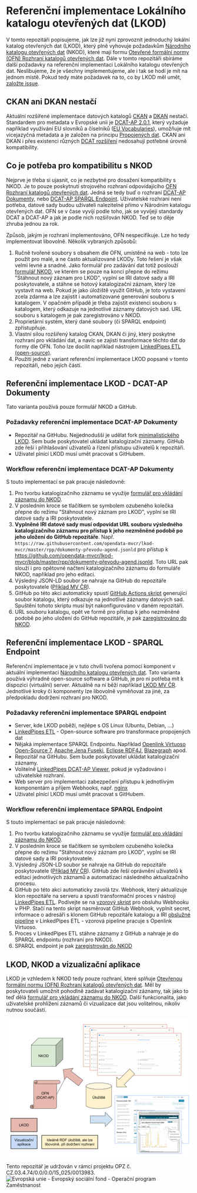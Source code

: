 # Referenční implementace Lokálního katalogu otevřených dat (LKOD)
V tomto repozitáři popisujeme, jak lze již nyní zprovoznit jednoduchý lokální katalog otevřených dat (LKOD), který plně vyhovuje požadavkům [Národního katalogu otevřených dat](https://data.gov.cz) (NKOD), které mají formu [Otevřené formální normy (OFN) Rozhraní katalogů otevřených dat](https://ofn.gov.cz/rozhraní-katalogů-otevřených-dat/).
Dále v tomto repozitáři sbíráme další požadavky na referenční implementaci Lokálního katalogu otevřených dat.
Neslibujeme, že je všechny implementujeme, ale i tak se hodí je mít na jednom místě.
Pokud tedy máte požadavek na to, co by LKOD měl umět, [založte issue](https://github.com/opendata-mvcr/lkod/issues/new).

## CKAN ani DKAN nestačí
Aktuální rozšířené implementace datových katalogů [CKAN](https://ckan.org/) a [DKAN](https://getdkan.org/) nestačí.
Standardem pro metadata v Evropské unii je [DCAT-AP 2.0.1](https://joinup.ec.europa.eu/collection/semantic-interoperability-community-semic/solution/dcat-application-profile-data-portals-europe/release/201-0), který vyžaduje například využívání EU slovníků a číselníků ([EU Vocabularies](https://publications.europa.eu/en/web/eu-vocabularies/about)), umožňuje mít vícejazyčná metadata a je založen na principu [Propojených dat](https://data.gov.cz/otevřené-formální-normy/propojená-data/).
CKAN ani DKAN i přes existenci různých [DCAT rozšíření](https://github.com/ckan/ckanext-dcat) nedosahují potřebné úrovně kompatibility.

## Co je potřeba pro kompatibilitu s NKOD
Nejprve je třeba si ujasnit, co je nezbytné pro dosažení kompatibility s NKOD.
Je to pouze poskytnutí strojového rozhraní odpovídajícího [OFN Rozhraní katalogů otevřených dat](https://ofn.gov.cz/rozhraní-katalogů-otevřených-dat/).
Jedná se tedy buď o rozhraní [DCAT-AP Dokumenty](https://ofn.gov.cz/rozhraní-katalogů-otevřených-dat/2021-01-11/#dcat-ap-dokumenty), nebo [DCAT-AP SPARQL Endpoint](https://ofn.gov.cz/rozhraní-katalogů-otevřených-dat/2021-01-11/#dcat-ap-sparql-endpoint).
Uživatelské rozhraní není potřeba, datové sady budou uživateli nalezitelné přímo v Národním katalogu otevřených dat.
OFN se v čase vyvíjí podle toho, jak se vyvíjejí standardy DCAT a DCAT-AP a jak je podle nich rozšiřován NKOD.
Teď se to děje zhruba jednou za rok.

Způsob, jakým je rozhraní implementováno, OFN nespecifikuje.
Lze ho tedy implementovat libovolně.
Několik vybraných způsobů:
1. Ručně tvořené soubory s obsahem dle OFN, umístěné na web - toto lze použít pro malé, a ne často aktualizované LKODy.
Toto řešení je však velmi levné a snadné.
Jako formulář pro zadávání dat totiž poslouží [formulář NKOD](https://data.gov.cz/formulář/registrace-datové-sady), ve kterém se pouze na konci přepne do režimu "Stáhnout nový záznam pro LKOD", vyplní se IRI datové sady a IRI poskytovatele, a stáhne se hotový katalogizační záznam, který lze vystavit na web.
Pokud je jako úložiště využit GitHub, je toto vystavení zcela zdarma a lze zajistit i automatizované generování souboru s katalogem.
V opačném případě je třeba zajistit existenci souboru s katalogem, který odkazuje na jednotlivé záznamy datových sad.
URL souboru s katalogem je pak zaregistrováno v NKOD.
2. Proprietární systém, který dané soubory (či SPARQL endpoint) zpřístupňuje.
3. Vlastní silou rozšířený katalog CKAN, DKAN či jiný, který poskytne rozhraní pro vkládání dat, a navíc se zajistí transformace těchto dat do formy dle OFN.
Toho lze docílit například nástrojem [LinkedPipes ETL (open-source)](https://etl.linkedpipes.com).
4. Použití jedné z variant referenční implementace LKOD popsané v tomto repozitáři, nebo jejích částí.

## Referenční implementace LKOD - DCAT-AP Dokumenty
Tato varianta používá pouze formulář NKOD a GitHub.

### Požadavky referenční implementace DCAT-AP Dokumenty
- Repozitář na GitHubu. Nejjednodušší je udělat fork [minimalistického LKOD](https://github.com/opendata-mvcr/lkod-min).
Sem bude poskytovatel ukládat katalogizační záznamy.
GitHub zde řeší i přihlašování uživatelů a řízení přístupu uživatelů k repozitáři.
- Uživatel plnící LKOD musí umět pracovat s GitHubem.

### Workflow referenční implementace DCAT-AP Dokumenty
S touto implementací se pak pracuje následovně:
1. Pro tvorbu katalogizačního záznamu se využije [formulář pro vkládání záznamu do NKOD](https://data.gov.cz/formulář/registrace-datové-sady).
2. V posledním kroce se tlačítkem se symbolem ozubeného kolečka přepne do režimu "Stáhnout nový záznam pro LKOD", vyplní se IRI datové sady a IRI poskytovatele.
3. **Vyplněné IRI datové sady musí odpovídat URL souboru výsledného katalogizačního záznamu pro přístup k jeho nezměněné podobě po jeho uložení do GitHub repozitáře**.
Např. `https://raw.githubusercontent.com/opendata-mvcr/lkod-mvcr/master/rpp/dokumenty-převodu-agend.jsonld` pro přístup k https://github.com/opendata-mvcr/lkod-mvcr/blob/master/rpp/dokumenty-převodu-agend.jsonld.
Toto URL pak slouží i pro opětovné načtení katalogizačního záznamu do formuláře NKOD, například pro jeho editaci.
4. Výsledný JSON-LD soubor se nahraje na GitHub do repozitáře poskytovatele ([Příklad MV ČR](https://github.com/opendata-mvcr/lkod-mvcr)).
5. GitHub po této akci automaticky spustí [GitHub Actions skript](https://github.com/opendata-mvcr/lkod-github-actions/tree/master/create-catalog-file) generující soubor katalogu, který odkazuje na jednotlivé záznamy datových sad.
Spuštění tohoto skriptu musí být nakonfigurováno v daném repozitáři.
6. URL souboru katalogu, opět ve formě pro přístup k jeho nezměněné podobě po jeho uložení do GitHub repozitáře, je pak [zaregistrováno do NKOD](https://opendata.gov.cz/cinnost:registrace-vlastniho-katalogu-v-nkod).

## Referenční implementace LKOD - SPARQL Endpoint
Referenční implementace je v tuto chvíli tvořena pomocí komponent v aktuální implementaci [Národního katalogu otevřených dat](https://github.com/opendata-mvcr/nkod).
Tato varianta používá výhradně open-source software a GitHub, je pro ni potřeba mít k dispozici (virtuální) server.
Aktuálně na ní běží například [LKOD MV ČR](https://data.mvcr.gov.cz).
Jednotlivé kroky či komponenty lze libovolně vyměňovat za jiné, za předpokladu dodržení rozhraní pro NKOD.

### Požadavky referenční implementace SPARQL endpoint
- Server, kde LKOD poběží, nejlépe s OS Linux (Ubuntu, Debian, ...)
- [LinkedPipes ETL](https://github.com/linkedpipes/etl) - Open-source software pro transformace propojených dat
- Nějaká implementace SPARQL Endpointu. Například [Openlink Virtuoso Open-Source 7](https://github.com/openlink/virtuoso-opensource/), [Apache Jena Fuseki](https://jena.apache.org/documentation/fuseki2/), [Eclipse RDF4J](https://rdf4j.org/), [Blazegraph](https://blazegraph.com/) apod.
- Repozitář na GitHubu. Sem bude poskytovatel ukládat katalogizační záznamy.
- Volitelně [LinkedPipes DCAT-AP Viewer](https://github.com/linkedpipes/dcat-ap-viewer), pokud je vyžadováno i uživatelské rozhraní.
- Web server pro implementaci zabezpečení přístupu k jednotlivým komponentám a příjem Webhooks, např. [nginx](http://nginx.org/)
- Uživatel plnící LKOD musí umět pracovat s GitHubem.

### Workflow referenční implementace SPARQL Endpoint
S touto implementací se pak pracuje následovně:
1. Pro tvorbu katalogizačního záznamu se využije [formulář pro vkládání záznamu do NKOD](https://data.gov.cz/formulář/registrace-datové-sady).
2. V posledním kroce se tlačítkem se symbolem ozubeného kolečka přepne do režimu "Stáhnout nový záznam pro LKOD", vyplní se IRI datové sady a IRI poskytovatele.
3. Výsledný JSON-LD soubor se nahraje na GitHub do repozitáře poskytovatele ([Příklad MV ČR](https://github.com/opendata-mvcr/lkod-mvcr)).
GitHub zde řeší oprávnění uživatelů k editaci jednotlivých záznamů a automatizaci následného aktualizačního procesu.
4. GitHub po této akci automaticky zavolá tzv. Webhook, který aktualizuje klon repozitáře na serveru a spustí transformační proces v nástroji [LinkedPipes ETL](https://github.com/linkedpipes/etl). Podívejte se na [vzorový skript](lkod-sparl/webhook.php) pro obsluhu Webhooku v PHP. Stačí na tento skript nasměrovat GitHub Webhook, vyplnit secret, informace o adresáři s klonem GitHub repozitáře katalogu a IRI [obslužné pipeline](lkod-sparql/LKOD%20z%20GitHub%20repozitáře%20do%20SPARQL%20endpointu.jsonld) v LinkedPipes ETL - vzorová pipeline pracuje s Openlink Virtuoso.
5. Proces v LinkedPipes ETL stáhne záznamy z GitHub a nahraje je do SPARQL endpointu (rozhraní pro NKOD).
6. SPARQL endpoint je pak [zaregistrován do NKOD](https://opendata.gov.cz/cinnost:registrace-vlastniho-katalogu-v-nkod)

## LKOD, NKOD a vizualizační aplikace
LKOD je vzhledem k NKOD tedy pouze rozhraní, které splňuje [Otevřenou formální normu (OFN) Rozhraní katalogů otevřených dat](https://ofn.gov.cz/rozhraní-katalogů-otevřených-dat/). Měl by poskytovateli umožnit pohodlně zadávat katalogizační záznamy, tak jako to teď dělá [formulář pro vkládání záznamu do NKOD](https://data.gov.cz/formulář/registrace-datové-sady). Další funkcionalita, jako uživatelské prohlížení záznamů či vizualizace dat jsou volitelnou, nikoliv nutnou součástí.

![Architektura LKOD](architektura.svg)

Tento repozitář je udržován v rámci projektu OPZ č. CZ.03.4.74/0.0/0.0/15_025/0013983.
![Evropská unie - Evropský sociální fond - Operační program Zaměstnanost](https://data.gov.cz/images/ozp_logo_cz.jpg)
